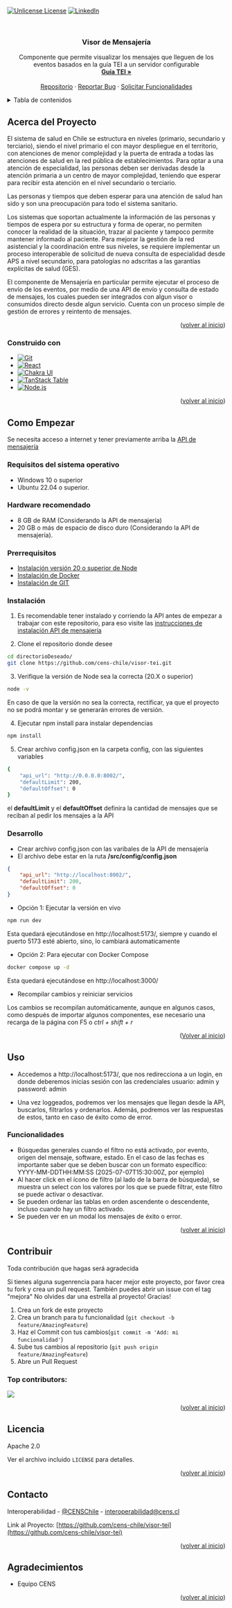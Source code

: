 <!-- Improved compatibility of back to top link: See: https://github.com/othneildrew/Best-README-Template/pull/73 -->
<a id="readme-top"></a>
<!--
*** Thanks for checking out the Best-README-Template. If you have a suggestion
*** that would make this better, please fork the repo and create a pull request
*** or simply open an issue with the tag "enhancement".
*** Don't forget to give the project a star!
*** Thanks again! Now go create something AMAZING! :D
-->



<!-- PROJECT SHIELDS -->
<!--
*** I'm using markdown "reference style" links for readability.
*** Reference links are enclosed in brackets [ ] instead of parentheses ( ).
*** See the bottom of this document for the declaration of the reference variables
*** for contributors-url, forks-url, etc. This is an optional, concise syntax you may use.
*** https://www.markdownguide.org/basic-syntax/#reference-style-links
-->

[![Unlicense License][license-shield]][license-url]
[![LinkedIn][linkedin-shield]][linkedin-url]



<!-- PROJECT LOGO -->
<br />
<div align="center">

  <h3 align="center">Visor de Mensajería</h3>

  <p align="center">
    Componente que permite visualizar los mensajes que lleguen de los eventos basados en la guía TEI a un servidor configurable 
    <br />
    <a href="https://interoperabilidad.minsal.cl/fhir/ig/tei/0.2.1/index.html"><strong>Guía TEI »</strong></a>
    <br />
    <br />
    <a href="https://github.com/cens-chile/visor-tei">Repositorio</a>
    &middot;
    <a href="https://github.com/cens-chile/visor-tei/issues/new?labels=bug&template=bug-report---.md">Reportar Bug</a>
    &middot;
    <a href="https://github.com/cens-chile/visor-tei/issues/new?labels=enhancement&template=feature-request---.md">Solicitar Funcionalidades</a>
  </p>
</div>



<!-- TABLE OF CONTENTS -->
<details>
  <summary>Tabla de contenidos</summary>
  <ol>
    <li>
      <a href="#acerca-del-proyecto">Acerca del Proyecto</a>
      <ul>
        <li><a href="#construido-con">Desarrollado con</a></li>
      </ul>
    </li>
    <li>
      <a href="#como-empezar">Como Empezar</a>
      <ul>
        <li><a href="#requisitos-del-sistema-operativo">Requisitos del sistema operativo</a></li>
        <li><a href="#hardware-recomendado">Hardware recomendado</a></li>
        <li><a href="#prerrequisitos">Prerequisitos</a></li>
        <li><a href="#instalación">Instalación</a></li>
        <li><a href="#desarrollo">Desarrollo</a></li>
      </ul>
    </li>
    <li>
      <a href="#uso">Uso</a>
      <ul>
        <li><a href="#funcionalidades">Funcionalidades</a></li>
      </ul>
    </li>
    <li><a href="#contribuir">Contribuir</a></li>
    <li><a href="#licencia">Licencia</a></li>
    <li><a href="#contacto">Contacto</a></li>
    <li><a href="#agradecimientos">Agradecimientos</a></li>
  </ol>
</details>



<!-- ABOUT THE PROJECT -->
## Acerca del Proyecto

El sistema de salud en Chile se estructura en niveles (primario, secundario y terciario), 
siendo el nivel primario el con mayor despliegue en el territorio, con atenciones de menor complejidad
y la puerta de entrada a todas las atenciones de salud en la red pública de establecimientos. 
Para optar a una atención de especialidad, las personas deben ser derivadas desde la atención primaria 
a un centro de mayor complejidad, teniendo que esperar para recibir esta atención en el nivel secundario o terciario.

Las personas y tiempos que deben esperar para una atención de salud han sido y son una preocupación para todo el 
sistema sanitario.

Los sistemas que soportan actualmente la información de las personas y tiempos de espera por su estructura y forma
de operar, no permiten conocer la realidad de la situación, trazar al paciente y tampoco permite mantener informado
al paciente. Para mejorar la gestión de la red asistencial y la coordinación entre sus niveles, se requiere implementar
un proceso interoperable de solicitud de nueva consulta de especialidad desde APS a nivel secundario, para patologías
no adscritas a las garantías explícitas de salud (GES).

El componente de Mensajería en particular permite ejecutar el proceso de envío de los eventos, por medio de una API de envío y
consulta de estado de mensajes, los cuales pueden ser integrados con algun visor o consumidos directo desde algun servicio.
Cuenta con un proceso simple de gestión de errores y reintento de mensajes.

<p align="right">(<a href="#readme-top">volver al inicio</a>)</p>



### Construido con

* [![Git][Git-scm.com]][Git-url]
* [![React][React.js]][React-url]
* [![Chakra UI][Chakra.ui]][Chakra-url]
* [![TanStack Table][TanStack]][TanStack-url]
* [![Node.js][Node.js]][Node-url]




<p align="right">(<a href="#readme-top">volver al inicio</a>)</p>



<!-- GETTING STARTED -->
## Como Empezar

Se necesita acceso a internet y tener previamente arriba la [API de mensajería](https://github.com/cens-chile/mensajeria-productor-tei/) 

### Requisitos del sistema operativo

* Windows 10 o superior
* Ubuntu 22.04 o superior.

### Hardware recomendado

* 8 GB de RAM (Considerando la API de mensajería)
* 20 GB o más de espacio de disco duro (Considerando la API de mensajería).

### Prerrequisitos

* [Instalación versión 20 o superior de Node](https://nodejs.org/es)
* [Instalación de Docker](https://docs.docker.com/desktop/setup/install/linux/)
* [Instalación de GIT](https://git-scm.com/downloads/linux)


### Instalación

1. Es recomendable tener instalado y corriendo la API antes de empezar a trabajar con este repositorio, para eso visite las [instrucciones de instalación API de mensajería](https://github.com/cens-chile/mensajeria-productor-tei/blob/main/README.md#instalaci%C3%B3n)

2. Clone el repositorio donde desee
```bash
cd directorioDeseado/
git clone https://github.com/cens-chile/visor-tei.git
```

3. Verifique la versión de Node sea la correcta (20.X o superior)
```bash
node -v
```
En caso de que la versión no sea la correcta, rectificar, ya que el proyecto no se podrá montar y se generarán errores de versión.

4. Ejecutar npm install para instalar dependencias
```bash
npm install
```

5. Crear archivo config.json en la carpeta config, con las siguientes variables
```bash
{
    "api_url": "http://0.0.0.0:8002/", 
    "defaultLimit": 200,
    "defaultOffset": 0
}
```
el **defaultLimit** y el **defaultOffset** definira la cantidad de mensajes que se reciban al pedir los mensajes a la API

### Desarrollo

* Crear archivo config.json con las varibales de la API de mensajería
* El archivo debe estar en la ruta **/src/config/config.json**

```json
{
    "api_url": "http://localhost:8002/", 
    "defaultLimit": 200,
    "defaultOffset": 0
}
```
* Opción 1: Ejecutar la versión en vivo

```bash
npm run dev
```

Esta quedará ejecutándose en http://localhost:5173/, siempre y cuando el puerto 5173 esté abierto, sino, lo cambiará automaticamente

* Opción 2: Para ejecutar con Docker Compose

```bash
docker compose up -d
```

Esta quedará ejecutándose en http://localhost:3000/



* Recompilar cambios y reiniciar servicios

Los cambios se recompilan automáticamente, aunque en algunos casos, como después de importar algunos componentes, ese necesario una recarga de la página con F5 o _ctrl + shift + r_



<p align="right">(<a href="#readme-top">Volver al inicio</a>)</p>

<!-- USAGE EXAMPLES -->
## Uso

* Accedemos a http://localhost:5173/, que nos redirecciona a un login, en donde deberemos inicias sesión con las credenciales usuario: admin y password: admin

* Una vez loggeados, podremos ver los mensajes que llegan desde la API, buscarlos, filtrarlos y ordenarlos. Además, podremos ver las respuestas de estos, tanto en caso de éxito como de error.

### Funcionalidades

* Búsquedas generales cuando el filtro no está activado, por evento, origen del mensaje, software, estado. En el caso de las fechas es importante saber que se deben buscar con un formato específico: YYYY-MM-DDTHH:MM:SS (2025-07-07T15:30:00Z, por ejemplo)
* Al hacer click en el ícono de filtro (al lado de la barra de búsqueda), se muestra un select con los valores por los que se puede filtrar, este filtro se puede activar o desactivar. 
* Se pueden ordenar las tablas en orden ascendente o descendente, incluso cuando hay un filtro activado.
* Se pueden ver en un modal los mensajes de éxito o error.


<p align="right">(<a href="#readme-top">volver al inicio</a>)</p>


<!-- Contribuir -->
## Contribuir

Toda contribución que hagas será agradecida

Si tienes alguna sugenrencia para hacer mejor este proyecto, por favor crea tu fork y crea un pull request. También puedes abrir un issue con el tag "mejora"
No olvides dar una estrella al proyecto! Gracias!

1. Crea un fork de este proyecto
2. Crea un branch para tu funcionalidad (`git checkout -b feature/AmazingFeature`)
3. Haz el Commit con tus cambios(`git commit -m 'Add: mi funcionalidad'`)
4. Sube tus cambios al repositorio (`git push origin feature/AmazingFeature`)
5. Abre un Pull Request

### Top contributors:

<a href="https://github.com/cens-chile/visor-tei/graphs/contributors">
  <img src="https://contrib.rocks/image?repo=cens-chile/visor-tei" />
</a>

<p align="right">(<a href="#readme-top">volver al inicio</a>)</p>



<!-- LICENSE -->
## Licencia

Apache 2.0

Ver el archivo incluido `LICENSE` para detalles.

<p align="right">(<a href="#readme-top">volver al inicio</a>)</p>



<!-- CONTACT -->
## Contacto

Interoperabilidad - [@CENSChile](https://x.com/CENSChile) - interoperabilidad@cens.cl

Link al Proyecto: [https://github.com/cens-chile/visor-tei](https://github.com/cens-chile/visor-tei)

<p align="right">(<a href="#readme-top">volver al inicio</a>)</p>



<!-- ACKNOWLEDGMENTS -->
## Agradecimientos

* Equipo CENS

<p align="right">(<a href="#readme-top">volver al inicio</a>)</p>



<!-- MARKDOWN LINKS & IMAGES -->
<!-- https://www.markdownguide.org/basic-syntax/#reference-style-links -->

[license-shield]: https://img.shields.io/badge/MIT-LICENSE-green?style=for-the-badge
[license-url]: https://github.com/cens-chile/visor-tei/blob/master/LICENSE.md
[linkedin-shield]: https://img.shields.io/badge/cens-chile-red?style=for-the-badge&labelColor=blue
[linkedin-url]: https://www.linkedin.com/company/cens-chile/
[Git-scm.com]: https://img.shields.io/badge/git-%23F05033.svg?style=for-the-badge&logo=git&logoColor=white
[Git-url]: https://git-scm.com/
[Docker.com]: https://img.shields.io/badge/docker-%230db7ed.svg?style=for-the-badge&logo=docker&logoColor=white
[Docker-url]: https://www.docker.com/
[React-url]: https://reactjs.org/
[React.js]: https://img.shields.io/badge/react-%2320232a.svg?style=for-the-badge&logo=react&logoColor=%2361DAFB
[Chakra-url]: https://chakra-ui.com/
[Chakra.ui]: https://img.shields.io/badge/Chakra_UI-319795?style=for-the-badge&logo=chakraui&logoColor=white
[TanStack-url]: https://tanstack.com/table
[TanStack]: https://img.shields.io/badge/TanStack_Table-EF4444?style=for-the-badge&logo=tablecheck&logoColor=white
[Node-url]: https://nodejs.org/
[Node.js]: https://img.shields.io/badge/node.js-339933?style=for-the-badge&logo=nodedotjs&logoColor=white